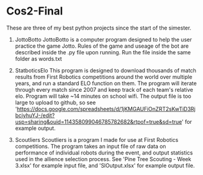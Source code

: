 # Cos2-Final

These are three of my best python projects since the start of the simester.

1) JottoBotto
   JottoBotto is a computer program designed to help the user practice the game Jotto. Rules of the game 
   and useage of the bot are described inside the .py file upon running. Run the file inside the same folder 
   as words.txt

2) StatboticsElo
   This program is designed to download thousands of match results from First Robotics competitions around the
   world over multiple years, and run a standard ELO function on them. The program will iterate through every
   match since 2007 and keep track of each team's relative elo. Program will take ~14 minutes on school wifi.
   The output file is too large to upload to github, so see
   'https://docs.google.com/spreadsheets/d/1jKMGAUFiOnZRT2sKwTiD3RjbcjyhuYJ-/edit?usp=sharing&ouid=114358099046785782682&rtpof=true&sd=true'
   for example output.

3) Scoutliers
   Scoutliers is a program I made for use at First Robotics competitions. The program takes an input file of
   raw data on performance of individual robots during the event, and output statistics used in the allience
   selection process. See 'Pine Tree Scouting - Week 3.xlsx' for example input file, and 'SlOutput.xlsx' for
   example output file.
